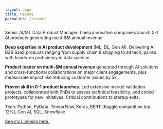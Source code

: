 ```yaml
---
layout: page
title: Resume
permalink: /resume/
---
```


Senior AI/ML Data Product Manager; I help innovative companies launch 0-1 AI products generating multi-$M annual revenue

**Deep expertise in AI product development** (ML, DL, Gen AI). Delivering AI B2B SaaS products ranging from supply chain & shipping to ad tech; paired with hands-on proficiency in data science.

**Product leader on multi-$M annual revenue** generated through AI solutions and cross-functional collaborations on major client engagements, plus measurable impact like reducing customer issues by 5x.

**Proven skill in 0-1 product launches.** Led extensive market validation projects, collaborated with PhDs to assess technical feasibility, and coded prototypes for new initiatives. Critical contributions to startup exits.

Tech: Python, PyData, TensorFlow, Keras, BERT (Kaggle competition top 12%), Gen AI, SQL, Snowflake

[See my Linkedin here.](https://www.linkedin.com/in/kenanwang)
